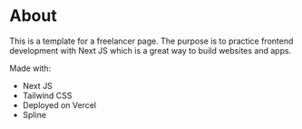 # About

This is a template for a freelancer page. The purpose is to practice frontend development with Next JS which is a great way to build websites and apps.

Made with:

- Next JS
- Tailwind CSS
- Deployed on Vercel
- Spline
